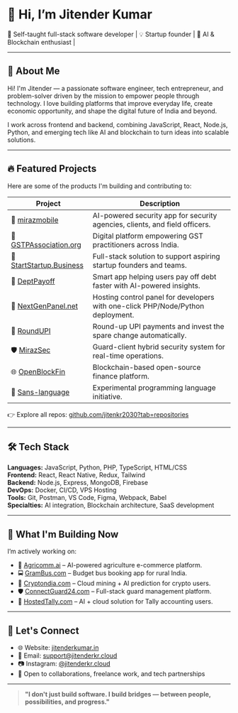 
# 👋 Hi, I’m Jitender Kumar 

🚀 Self-taught full-stack software developer | 💡 Startup founder | 🌱 AI & Blockchain enthusiast | 

---

## 🧠 About Me

Hi! I'm Jitender — a passionate software engineer, tech entrepreneur, and problem-solver driven by the mission to empower people through technology. I love building platforms that improve everyday life, create economic opportunity, and shape the digital future of India and beyond.

I work across frontend and backend, combining JavaScript, React, Node.js, Python, and emerging tech like AI and blockchain to turn ideas into scalable solutions.

---

## 🔥 Featured Projects

Here are some of the products I'm building and contributing to:

| Project | Description |
|--------|-------------|
| 🔐 [mirazmobile](https://github.com/jitenkr2030/mirazmobile) | AI-powered security app for security agencies, clients, and field officers. |
| 💼 [GSTPAssociation.org](https://github.com/jitenkr2030/GSTPAssociation.org) | Digital platform empowering GST practitioners across India. |
| 🚀 [StartStartup.Business](https://github.com/jitenkr2030/StartStartup.Business) | Full-stack solution to support aspiring startup founders and teams. |
| 💸 [DeptPayoff](https://github.com/jitenkr2030/DeptPayoff) | Smart app helping users pay off debt faster with AI-powered insights. |
| 🧾 [NextGenPanel.net](https://github.com/jitenkr2030/NextGenPanel.net) | Hosting control panel for developers with one-click PHP/Node/Python deployment. |
| 🔄 [RoundUPI](https://github.com/jitenkr2030/RoundUPI) | Round-up UPI payments and invest the spare change automatically. |
| 🛡 [MirazSec](https://github.com/jitenkr2030/MirazSec) | Guard-client hybrid security system for real-time operations. |
| 🌐 [OpenBlockFin](https://github.com/jitenkr2030/OpenBlockFin) | Blockchain-based open-source finance platform. |
| 🧠 [Sans-language](https://github.com/jitenkr2030/Sans-language) | Experimental programming language initiative. |

👉 Explore all repos: [github.com/jitenkr2030?tab=repositories](https://github.com/jitenkr2030?tab=repositories)

---

## 🛠️ Tech Stack

**Languages:** JavaScript, Python, PHP, TypeScript, HTML/CSS  
**Frontend:** React, React Native, Redux, Tailwind  
**Backend:** Node.js, Express, MongoDB, Firebase  
**DevOps:** Docker, CI/CD, VPS Hosting  
**Tools:** Git, Postman, VS Code, Figma, Webpack, Babel  
**Specialties:** AI integration, Blockchain architecture, SaaS development

---

## 🎯 What I'm Building Now

I’m actively working on:
- 🌾 [Agricomm.ai](https://github.com/jitenkr2030) – AI-powered agriculture e-commerce platform.
- 🚍 [GramBus.com](https://github.com/jitenkr2030) – Budget bus booking app for rural India.
- 💱 [Cryptondia.com](https://github.com/jitenkr2030) – Cloud mining + AI prediction for crypto users.
- 🛡 [ConnectGuard24.com](https://github.com/jitenkr2030) – Full-stack guard management platform.
- 🧾 [HostedTally.com](https://github.com/jitenkr2030) – AI + cloud solution for Tally accounting users.

---

## 🤝 Let's Connect

- 🌐 Website: [jitenderkumar.in](https://jitenderkumar.un)
- 📧 Email: [support@jitenderkr.cloud](mailto:support@jitenderkr.cloud)
- 📷 Instagram: [@jitenderkr.cloud](https://www.instagram.com/jitenderkr.cloud)
- 💬 Open to collaborations, freelance work, and tech partnerships

---

> **"I don't just build software. I build bridges — between people, possibilities, and progress."**

